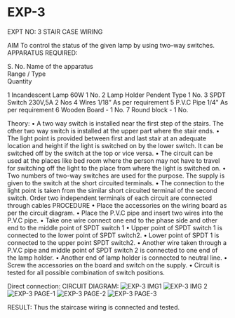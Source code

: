 # EXP-3
EXPT NO: 3				STAIR CASE WIRING                     

 
AIM
 To control the status of the given lamp by using two–way switches. 
APPARATUS REQUIRED:

S. No.
Name of the apparatus	
Range / Type	
Quantity

1	Incandescent Lamp	60W	1 No.
2	Lamp Holder	Pendent Type	1 No.
3	SPDT Switch	230V,5A	2 Nos
4	Wires	1/18”	As per requirement
5	P.V.C Pipe	1/4"	As per requirement
6	Wooden Board	-	1 No.
7	Round block	-	1 No.


Theory:
•	A two way switch is installed near the first step of the stairs. The other two way switch is installed at the upper part where the stair ends.
•	The light point is provided between first and last stair at an adequate location and height if the light is switched on by the lower switch. It can be switched off by the switch at the top or vice versa.
•	The circuit can be used at the places like bed room where the person may  not  have  to  travel for switching off the light to the place from where the light is switched on.
•	Two  numbers  of  two-way  switches  are  used  for  the  purpose.  The supply is given to the switch at the short circuited terminals.
•	The  connection  to  the  light  point  is  taken  from  the  similar  short circuited  terminal  of  the   second  switch.   Order  two  independent terminals of each circuit are connected through  cables 
PROCEDURE
•  Place the accessories on the wiring board as per the circuit diagram.
•  Place the P.V.C pipe and insert two wires into the P.V.C pipe.
•	Take one wire connect one end to the phase side and other end to the middle point of SPDT switch 1
•  Upper point of SPDT switch 1 is connected to the lower point of SPDT
switch2.
•  Lower point of SPDT 1 is connected to the upper point SPDT switch2.
•	Another wire taken through a P.V.C pipe and middle point of SPDT switch 2 is connected to one end of the lamp holder.
•  Another end of lamp holder is connected to neutral line.
•  Screw the accessories on the board and switch on the supply.
•  Circuit is tested for all possible combination of switch positions.


Direct connection: CIRCUIT DIAGRAM: ![EXP-3 IMG1](https://github.com/user-attachments/assets/84866877-03b5-4f9e-95c7-44631ea56f61)
![EXP-3 IMG 2](https://github.com/user-attachments/assets/2f9a2f79-da75-40d0-995f-2f8a104c6b35)
![EXP-3 PAGE-1](https://github.com/user-attachments/assets/ae169464-4961-4984-9679-7c4fb110d5b2)
![EXP-3 PAGE-2](https://github.com/user-attachments/assets/c5e19b41-cebb-4e28-bde8-5e715ab5dc3f)
![EXP-3 PAGE-3](https://github.com/user-attachments/assets/f4a3e9c3-7d90-4a38-a81f-cac2c17edbc2)


RESULT:
Thus the staircase wiring is connected and tested.
